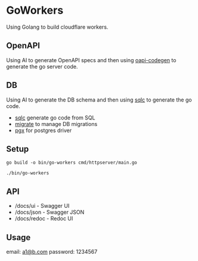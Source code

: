 # GoWorkers

Using Golang to build cloudflare workers.

## OpenAPI

Using AI to generate OpenAPI specs and then using [oapi-codegen](https://github.com/oapi-codegen/oapi-codegen) to generate the go server code.

## DB

Using AI to generate the DB schema and then using [sqlc](https://github.com/sqlc-dev/sqlc) to generate the go code.

- [sqlc](https://github.com/sqlc-dev/sqlc) generate go code from SQL
- [migrate](https://github.com/golang-migrate/migrate) to manage DB migrations
- [pgx](https://github.com/jackc/pgx) for postgres driver

## Setup

```
go build -o bin/go-workers cmd/httpserver/main.go

./bin/go-workers
```

## API

- /docs/ui - Swagger UI
- /docs/json - Swagger JSON
- /docs/redoc - Redoc UI

## Usage

email: a1@b.com
password: 1234567
